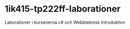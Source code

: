1ik415-tp222ff-laborationer
===========================

Laborationer i kursenerna c# och Webbteknisk Introduktion
